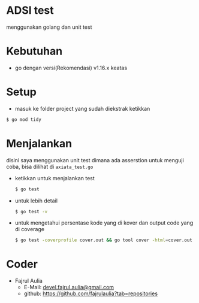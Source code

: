 # ADSI test
menggunakan golang dan unit test


# Kebutuhan
- go dengan versi(Rekomendasi) v1.16.x keatas

# Setup
- masuk ke folder project yang sudah diekstrak 
ketikkan 
```bash
$ go mod tidy
```


# Menjalankan
disini saya menggunakan unit test dimana ada asserstion untuk menguji coba, bisa dilihat di `axiata_test.go`

- ketikkan untuk menjalankan test
    ```bash
    $ go test
    ```

- untuk lebih detail 
    ```bash
    $ go test -v
    ```
- untuk mengetahui persentase kode yang di kover dan output code yang di coverage
    ```bash
    $ go test -coverprofile cover.out && go tool cover -html=cover.out
    ```

# Coder
- Fajrul Aulia
    - E-Mail: devel.fajrul.aulia@gmail.com
    - github: https://github.com/fajrulaulia?tab=repositories
